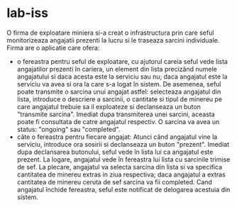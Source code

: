 # lab-iss

O firma de exploatare miniera si-a creat o infrastructura prin care seful monitorizeaza angajatii prezenti la lucru si le traseaza sarcini individuale. Firma are o aplicatie care ofera:
- o  fereastra  pentru  seful de exploatare, cu ajutorul careia seful vede lista angajatilor prezenti în cariera, un element din lista precizând numele angajatului si daca acesta este la serviciu sau nu; daca angajatul este la serviciu va avea si ora la care s-a logat în sistem. De asemenea, seful poate transmite o sarcina unui angajat astfel: selecteaza angajatul din lista, introduce o descriere a sarcinii, o cantitate si tipul de minereu pe care angajatul trebuie sa il exploateze si declanseaza un buton "transmite sarcina". Imediat dupa transmiterea unei sarcini, aceasta poate fi consultata de catre angajatul respectiv. O sarcina va avea un status: "ongoing" sau "completed".
- câte o fereastra pentru fiecare angajat: Atunci când angajatul vine la serviciu, introduce ora sosirii si declanseaza un buton "prezent". Imediat dupa declansarea butonului, seful vede în lista lui ca angajatul este prezent. La logare, angajatul vede în fereastra lui lista cu sarcinile trimise de sef. La plecare, angajatul va selecta sarcina din lista si va specifica cantitatea de minereu extras in ziua respectiva; daca angajatul a extras cantitatea de minereu ceruta de sef sarcina va fii completed. Cand angajatul închide fereastra, seful este notificat de delogarea acestuia din sistem. 
